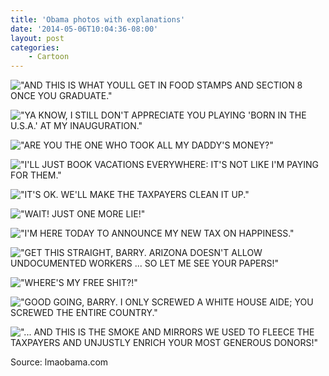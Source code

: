 ```yaml
---
title: 'Obama photos with explanations'
date: '2014-05-06T10:04:36-08:00'
layout: post
categories:
    - Cartoon
---
```


!["AND THIS IS WHAT YOULL GET IN FOOD STAMPS AND SECTION 8 ONCE YOU GRADUATE."](/assets/img/2014/05/Obama-01.jpg)

!["YA KNOW, I STILL DON'T APPRECIATE YOU PLAYING 'BORN IN THE U.S.A.' AT MY INAUGURATION."](/assets/img/2014/05/Obama-02.jpg)  

!["ARE YOU THE ONE WHO TOOK ALL MY DADDY'S MONEY?"](/assets/img/2014/05/Obama-03.jpg)  

!["I'LL JUST BOOK VACATIONS EVERYWHERE: IT'S NOT LIKE I'M PAYING FOR THEM."](/assets/img/2014/05/Obama-04.jpg)  

!["IT'S OK. WE'LL MAKE THE TAXPAYERS CLEAN IT UP."](/assets/img/2014/05/Obama-05.jpg)  

!["WAIT! JUST ONE MORE LIE!"](/assets/img/2014/05/Obama-06.jpg)  

!["I'M HERE TODAY TO ANNOUNCE MY NEW TAX ON HAPPINESS."](/assets/img/2014/05/Obama-08.jpg)  

!["GET THIS STRAIGHT, BARRY. ARIZONA DOESN'T ALLOW UNDOCUMENTED WORKERS ... SO LET ME SEE YOUR PAPERS!"](/assets/img/2014/05/Obama-09.jpg)  

!["WHERE'S MY FREE SHIT?!"](/assets/img/2014/05/Obama-11.jpg)  

!["GOOD GOING, BARRY. I ONLY SCREWED A WHITE HOUSE AIDE; YOU SCREWED THE ENTIRE COUNTRY."](/assets/img/2014/05/Obama-12.jpg)  

!["... AND THIS IS THE SMOKE AND MIRRORS WE USED TO FLEECE THE TAXPAYERS AND UNJUSTLY ENRICH
YOUR MOST GENEROUS DONORS!"](/assets/img/2014/05/Obama-13.jpg)

Source: lmaobama.com
